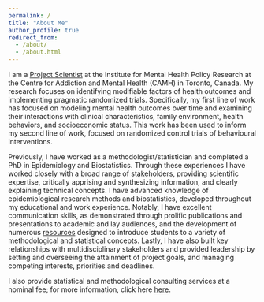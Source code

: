 ```yaml
---
permalink: /
title: "About Me"
author_profile: true
redirect_from: 
  - /about/
  - /about.html
---
```


I am a <a href="https://www.camh.ca/en/science-and-research/science-and-research-staff-directory/klajdipuka" target="_blank">Project Scientist</a> at the Institute for Mental Health Policy Research at the Centre for Addiction and Mental Health (CAMH) in Toronto, Canada. My research focuses on identifying modifiable factors of health outcomes and implementing pragmatic randomized trials. Specifically, my first line of work has focused on modeling mental health outcomes over time and examining their interactions with clinical characteristics, family environment, health behaviors, and socioeconomic status. This work has been used to inform my second line of work, focused on randomized control trials of behavioural interventions. 

Previously, I have worked as a methodologist/statistician and completed a PhD in Epidemiology and Biostatistics. Through these experiences I have worked closely with a broad range of stakeholders, providing scientific expertise, critically apprising and synthesizing information, and clearly explaining technical concepts. I have advanced knowledge of epidemiological research methods and biostatistics, developed throughout my educational and work experience. Notably, I have excellent communication skills, as demonstrated through prolific publications and presentations to academic and lay audiences, and the development of numerous [resources](/resources/) designed to introduce students to a variety of methodological and statistical concepts. Lastly, I have also built key relationships with multidisciplinary stakeholders and provided leadership by setting and overseeing the attainment of project goals, and managing competing interests, priorities and deadlines.

I also provide statistical and methodological consulting services at a nominal fee; for more information, click here [here](/consulting/). 
